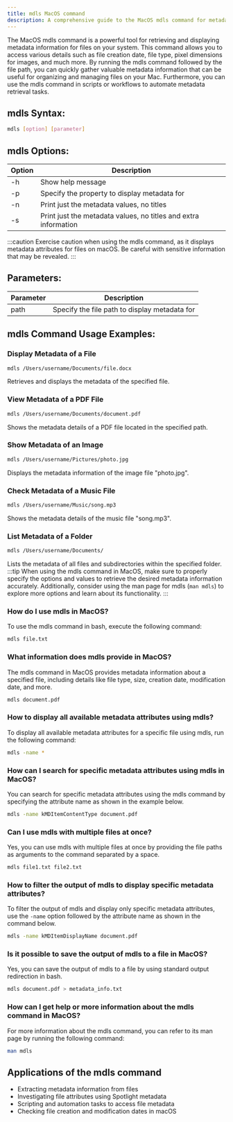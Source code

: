 ```yaml
---
title: mdls MacOS command
description: A comprehensive guide to the MacOS mdls command for metadata retrieval and display.
---
```


The MacOS mdls command is a powerful tool for retrieving and displaying metadata information for files on your system. This command allows you to access various details such as file creation date, file type, pixel dimensions for images, and much more. By running the mdls command followed by the file path, you can quickly gather valuable metadata information that can be useful for organizing and managing files on your Mac. Furthermore, you can use the mdls command in scripts or workflows to automate metadata retrieval tasks.

## mdls Syntax:
```bash
mdls [option] [parameter]
```
## mdls Options:

| Option | Description         |
|--------|---------------------|
| -h     | Show help message   |
| -p     | Specify the property to display metadata for   |
| -n     | Print just the metadata values, no titles   |
| -s     | Print just the metadata values, no titles and extra information   |


:::caution
Exercise caution when using the mdls command, as it displays metadata attributes for files on macOS. Be careful with sensitive information that may be revealed.
:::

## Parameters:
| Parameter | Description                                   |
|-----------|-----------------------------------------------|
| path      | Specify the file path to display metadata for |
## mdls Command Usage Examples:
### Display Metadata of a File
```bash
mdls /Users/username/Documents/file.docx
```
Retrieves and displays the metadata of the specified file.

### View Metadata of a PDF File
```bash
mdls /Users/username/Documents/document.pdf
```
Shows the metadata details of a PDF file located in the specified path.

### Show Metadata of an Image
```bash
mdls /Users/username/Pictures/photo.jpg
```
Displays the metadata information of the image file "photo.jpg".

### Check Metadata of a Music File
```bash
mdls /Users/username/Music/song.mp3
```
Shows the metadata details of the music file "song.mp3".

### List Metadata of a Folder
```bash
mdls /Users/username/Documents/
```
Lists the metadata of all files and subdirectories within the specified folder.
:::tip
When using the mdls command in MacOS, make sure to properly specify the options and values to retrieve the desired metadata information accurately. Additionally, consider using the man page for mdls (`man mdls`) to explore more options and learn about its functionality.
:::

### How do I use mdls in MacOS?
To use the mdls command in bash, execute the following command:
```bash
mdls file.txt
```

### What information does mdls provide in MacOS?
The mdls command in MacOS provides metadata information about a specified file, including details like file type, size, creation date, modification date, and more.
```bash
mdls document.pdf
```

### How to display all available metadata attributes using mdls?
To display all available metadata attributes for a specific file using mdls, run the following command:
```bash
mdls -name *
```

### How can I search for specific metadata attributes using mdls in MacOS?
You can search for specific metadata attributes using the mdls command by specifying the attribute name as shown in the example below.
```bash
mdls -name kMDItemContentType document.pdf
```

### Can I use mdls with multiple files at once?
Yes, you can use mdls with multiple files at once by providing the file paths as arguments to the command separated by a space.
```bash
mdls file1.txt file2.txt
```

### How to filter the output of mdls to display specific metadata attributes?
To filter the output of mdls and display only specific metadata attributes, use the `-name` option followed by the attribute name as shown in the command below.
```bash
mdls -name kMDItemDisplayName document.pdf
```

### Is it possible to save the output of mdls to a file in MacOS?
Yes, you can save the output of mdls to a file by using standard output redirection in bash. 
```bash
mdls document.pdf > metadata_info.txt
```

### How can I get help or more information about the mdls command in MacOS?
For more information about the mdls command, you can refer to its man page by running the following command:
```bash
man mdls
```
## Applications of the mdls command

- Extracting metadata information from files
- Investigating file attributes using Spotlight metadata
- Scripting and automation tasks to access file metadata
- Checking file creation and modification dates in macOS